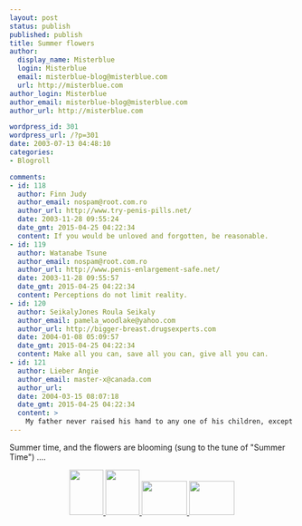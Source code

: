```yaml
---
layout: post
status: publish
published: publish
title: Summer flowers
author:
  display_name: Misterblue
  login: Misterblue
  email: misterblue-blog@misterblue.com
  url: http://misterblue.com
author_login: Misterblue
author_email: misterblue-blog@misterblue.com
author_url: http://misterblue.com

wordpress_id: 301
wordpress_url: /?p=301
date: 2003-07-13 04:48:10
categories:
- Blogroll

comments:
- id: 118
  author: Finn Judy
  author_email: nospam@root.com.ro
  author_url: http://www.try-penis-pills.net/
  date: 2003-11-28 09:55:24
  date_gmt: 2015-04-25 04:22:34
  content: If you would be unloved and forgotten, be reasonable.
- id: 119
  author: Watanabe Tsune
  author_email: nospam@root.com.ro
  author_url: http://www.penis-enlargement-safe.net/
  date: 2003-11-28 09:55:57
  date_gmt: 2015-04-25 04:22:34
  content: Perceptions do not limit reality.
- id: 120
  author: SeikalyJones Roula Seikaly
  author_email: pamela_woodlake@yahoo.com
  author_url: http://bigger-breast.drugsexperts.com
  date: 2004-01-08 05:09:57
  date_gmt: 2015-04-25 04:22:34
  content: Make all you can, save all you can, give all you can.
- id: 121
  author: Lieber Angie
  author_email: master-x@canada.com
  author_url: 
  date: 2004-03-15 08:07:18
  date_gmt: 2015-04-25 04:22:34
  content: >
    My father never raised his hand to any one of his children, except in self-defense.
---
```

<p>
Summer time, and the flowers are blooming (sung to the tune of "Summer Time") ....
</p>
<center>
<a href="http://pics.misterblue.com/onepic/20030700-Misc/w480/h640/IMG_1626.jpg"
      target="onepic">
    <img src="http://pics.misterblue.com/20030700-Misc/60/80/IMG_1626.jpg"
            height="80" width="60" alt=""/>
</a>
<a href="http://pics.misterblue.com/onepic/20030700-Misc/w480/h640/IMG_1629.jpg"
      target="onepic">
    <img src="http://pics.misterblue.com/20030700-Misc/60/80/IMG_1629.jpg"
            height="80" width="60" alt=""/>
</a>
<a href="http://pics.misterblue.com/onepic/20030700-Misc/w640/h480/IMG_1630.jpg"
      target="onepic">
    <img src="http://pics.misterblue.com/20030700-Misc/80/60/IMG_1630.jpg"
            height="60" width="80" alt=""/>
</a>
<a href="http://pics.misterblue.com/onepic/20030700-Misc/w640/h480/IMG_1631.jpg"
      target="onepic">
    <img src="http://pics.misterblue.com/20030700-Misc/80/60/IMG_1631.jpg"
            height="60" width="80" alt=""/>
</a>
</center>
